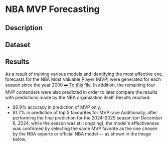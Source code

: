 # NBA MVP Forecasting
## Description

## Dataset

## Results
As a result of training various models and identifying the most effective one, forecasts for the NBA Most Valuable Player (MVP) were generated for each season since the year 2000 [➡️ To this file](documents/best_model_prediction_results.pdf). In addition, the remaining four MVP contenders were also predicted in order to later compare the results with predictions made by the NBA organization itself.
Results reached:
- 86.9% accuracy in prediction of MVP only,
- 81.7% in prediction of top 5 favourites for MVP race
 Additionally, after performing the final prediction for the 2024–2025 season (on December 6, 2024, while the season was still ongoing), the model's effectiveness was confirmed by selecting the same MVP favorite as the one chosen by the NBA experts or official NBA model — as shown in the image below.
